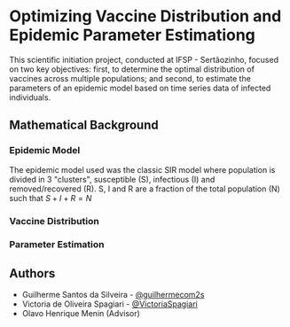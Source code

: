 # Optimizing Vaccine Distribution and Epidemic Parameter Estimationg

This scientific initiation project, conducted at IFSP - Sertãozinho, focused on two key objectives: first, to determine the optimal distribution of vaccines across multiple populations; and second, to estimate the parameters of an epidemic model based on time series data of infected individuals.




## Mathematical Background

###  Epidemic Model
The epidemic model used was the classic SIR model where population is divided in 3 "clusters", susceptible (S), infectious (I) and removed/recovered (R). S, I and R are a fraction of the total population (N) such that $S + I + R = N$

### Vaccine Distribution

### Parameter Estimation
## Authors

- Guilherme Santos da Silveira -  [@guilhermecom2s](https://github.com/guilhermecom2s)
- Victoria de Oliveira Spagiari - [@VictoriaSpagiari](https://github.com/VictoriaSpagiari)
- Olavo Henrique Menin (Advisor)

